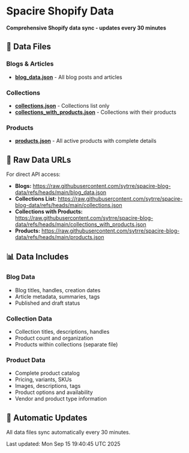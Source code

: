 # Spacire Shopify Data

**Comprehensive Shopify data sync - updates every 30 minutes**

## 📁 Data Files

### Blogs & Articles
- **[blog_data.json](./blog_data.json)** - All blog posts and articles

### Collections
- **[collections.json](./collections.json)** - Collections list only
- **[collections_with_products.json](./collections_with_products.json)** - Collections with their products

### Products
- **[products.json](./products.json)** - All active products with complete details

## 🔗 Raw Data URLs

For direct API access:
- **Blogs:** https://raw.githubusercontent.com/sytrre/spacire-blog-data/refs/heads/main/blog_data.json
- **Collections List:** https://raw.githubusercontent.com/sytrre/spacire-blog-data/refs/heads/main/collections.json
- **Collections with Products:** https://raw.githubusercontent.com/sytrre/spacire-blog-data/refs/heads/main/collections_with_products.json
- **Products:** https://raw.githubusercontent.com/sytrre/spacire-blog-data/refs/heads/main/products.json

## 📊 Data Includes

### Blog Data
- Blog titles, handles, creation dates
- Article metadata, summaries, tags
- Published and draft status

### Collection Data
- Collection titles, descriptions, handles
- Product count and organization
- Products within collections (separate file)

### Product Data
- Complete product catalog
- Pricing, variants, SKUs
- Images, descriptions, tags
- Product options and availability
- Vendor and product type information

## 🔄 Automatic Updates

All data files sync automatically every 30 minutes.

Last updated: Mon Sep 15 19:40:45 UTC 2025
